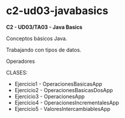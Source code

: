 # c2-ud03-javabasics
 
 **C2 - UD03/TA03 - Java Basics**

Conceptos básicos Java.

Trabajando con tipos de datos.

Operadores

CLASES:
+ Ejercicio1 - OperacionesBasicasApp
+ Ejercicio2 - OperacionesBasicasDosApp
+ Ejercicio3 - OperacionesApp
+ Ejercicio4 - OperacionesIncrementalesApp
+ Ejercicio5 - ValoresIntercambiablesApp
